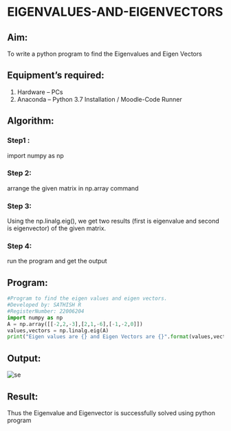 # EIGENVALUES-AND-EIGENVECTORS
## Aim:
To write a python program to find the Eigenvalues and Eigen Vectors
## Equipment’s required:
1. 	Hardware – PCs
2. 	Anaconda – Python 3.7 Installation / Moodle-Code Runner
## Algorithm:
### Step1 :
import numpy as np

### Step 2:
arrange the given matrix in np.array command

### Step 3:
Using the np.linalg.eig(),  we get two results (first is eigenvalue and second is eigenvector) of the given matrix.

### Step 4:
run the program and get the output

## Program:
```python
#Program to find the eigen values and eigen vectors.
#Developed by: SATHISH R
#RegisterNumber: 22006204
import numpy as np
A = np.array([[-2,2,-3],[2,1,-6],[-1,-2,0]])
values,vectors = np.linalg.eig(A)
print("Eigen values are {} and Eigen Vectors are {}".format(values,vectors))
```

## Output: 

![se](https://user-images.githubusercontent.com/118787261/213904575-bb674574-8669-4b27-b06d-0166971182ad.png)




## Result:
Thus the Eigenvalue and Eigenvector is successfully solved using python program
